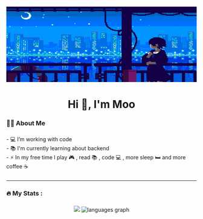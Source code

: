 <p align="center">
  <img src="https://github.com/NadanaiKD/NadanaiKD/blob/main/loop.gif" alt="animated" height="200" width="1000"/>
</p>

<h1 align="center">Hi 👋, I'm Moo</h1>
<p align="left">
</p>

<h3 align="left">👩‍💻  About Me</h3>

###

<p align="left">- 💻 I’m working with code<br>- 📚 I'm currently learning about backend<br>- ⚡ In my free time I play 🎮 , read 📚 , code 💻 , more sleep 🛏 and more coffee ☕️</p>

###
<hr>
<h3 align="left">🔥   My Stats :</h3>

###

<div align="center">
  <img src="https://github-readme-streak-stats.herokuapp.com/?user=NadanaiKD&theme=tokyonight&hide_border=false)" height="150"/>
<!--   <img src="https://github-readme-stats.vercel.app/api?username=NadanaiKD&hide_title=false&hide_rank=false&show_icons=true&include_all_commits=true&count_private=false&disable_animations=false&theme=tokyonight&locale=en&hide_border=false&order=1" height="150" alt="stats graph" /> -->
  <img src="https://github-readme-stats.vercel.app/api/top-langs?username=NadanaiKD&locale=en&hide_title=false&layout=compact&card_width=320&langs_count=5&theme=tokyonight&hide_border=false&order=2" height="150" alt="languages graph"  />
</div>

<!--
**NadanaiKD/NadanaiKD** is a ✨ _special_ ✨ repository because its `README.md` (this file) appears on your GitHub profile.

Here are some ideas to get you started:

- 🔭 I’m currently working on ...
- 🌱 I’m currently learning ...
- 👯 I’m looking to collaborate on ...
- 🤔 I’m looking for help with ...
- 💬 Ask me about ...
- 📫 How to reach me: ...
- 😄 Pronouns: ...
- ⚡ Fun fact: ...
-->
